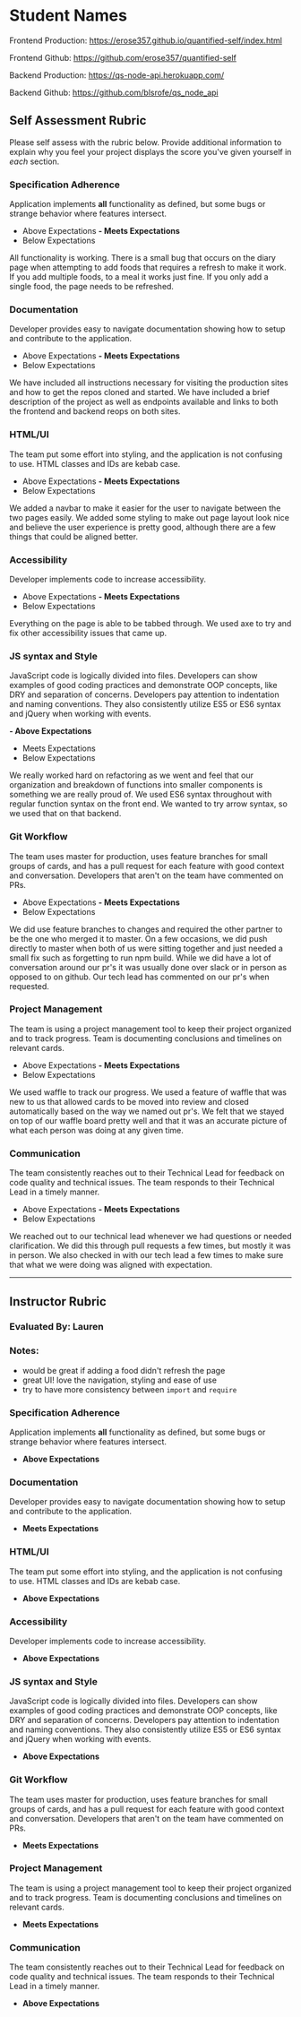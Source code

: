 # Student Names

Frontend Production: https://erose357.github.io/quantified-self/index.html

Frontend Github: https://github.com/erose357/quantified-self

Backend Production: https://qs-node-api.herokuapp.com/

Backend Github: https://github.com/blsrofe/qs_node_api

## Self Assessment Rubric

Please self assess with the rubric below. Provide additional information to explain why you feel your project displays the score you've given yourself in _each_ section.

### Specification Adherence

Application implements **all** functionality as defined, but some bugs or strange behavior where features intersect.

- Above Expectations
**- Meets Expectations**
- Below Expectations

All functionality is working. There is a small bug that occurs on the diary page when attempting to add foods that requires a
refresh to make it work. If you add multiple foods, to a meal it works just fine. If you only add a single food, the page needs to be refreshed.

### Documentation

Developer provides easy to navigate documentation showing how to setup and contribute to the application.

- Above Expectations
**- Meets Expectations**
- Below Expectations

We have included all instructions necessary for visiting the production sites and how to get the repos cloned and started. We have included a brief description of the project as well as endpoints available and links to both the frontend and backend reops on both sites.

### HTML/UI

The team put some effort into styling, and the application is not confusing to use. HTML classes and IDs are kebab case.

- Above Expectations
**- Meets Expectations**
- Below Expectations

We added a navbar to make it easier for the user to navigate between the two pages easily. We added some styling to make out page layout look nice and believe the user experience is pretty good, although there are a few things that could be aligned better.

### Accessibility

Developer implements code to increase accessibility.

- Above Expectations
**- Meets Expectations**
- Below Expectations

Everything on the page is able to be tabbed through. We used axe to try and fix other accessibility issues that came up.

### JS syntax and Style

JavaScript code is logically divided into files. Developers can show examples of good coding practices and demonstrate OOP concepts, like DRY and separation of concerns. Developers pay attention to indentation and naming conventions. They also consistently utilize ES5 or ES6 syntax and jQuery when working with events.

**- Above Expectations**
- Meets Expectations
- Below Expectations

We really worked hard on refactoring as we went and feel that our organization and breakdown of functions into smaller components is something we are really proud of. We used ES6 syntax throughout with regular function syntax on the front end. We wanted to try arrow syntax, so we used that on that backend.

### Git Workflow

The team uses master for production, uses feature branches for small groups of cards, and has a pull request for each feature with good context and conversation. Developers that aren't on the team have commented on PRs.

- Above Expectations
**- Meets Expectations**
- Below Expectations

We did use feature branches to changes and required the other partner to be the one who merged it to master. On a few occasions, we did push directly to master when both of us were sitting together and just needed a small fix such as forgetting to run npm build. While we did have a lot of conversation around our pr's it was usually done over slack or in person as opposed to on github. Our tech lead has commented on our pr's when requested.

### Project Management

The team is using a project management tool to keep their project organized and to track progress. Team is documenting conclusions and timelines on relevant cards.

- Above Expectations
**- Meets Expectations**
- Below Expectations

We used waffle to track our progress. We used a feature of waffle that was new to us that allowed cards to be moved into review and closed automatically based on the way we named out pr's. We felt that we stayed on top of our waffle board pretty well and that it was an accurate picture of what each person was doing at any given time.

### Communication

The team consistently reaches out to their Technical Lead for feedback on code quality and technical issues. The team responds to their Technical Lead in a timely manner.

- Above Expectations
**- Meets Expectations**
- Below Expectations

We reached out to our technical lead whenever we had questions or needed clarification. We did this through pull requests a few times, but mostly it was in person. We also checked in with our tech lead a few times to make sure that what we were doing was aligned with expectation.

-----------

## Instructor Rubric

### Evaluated By: Lauren

### Notes:

- would be great if adding a food didn't refresh the page
- great UI! love the navigation, styling and ease of use
- try to have more consistency between `import` and `require`

### Specification Adherence

Application implements **all** functionality as defined, but some bugs or strange behavior where features intersect.

- **Above Expectations**

### Documentation

Developer provides easy to navigate documentation showing how to setup and contribute to the application.

- **Meets Expectations**

### HTML/UI

The team put some effort into styling, and the application is not confusing to use. HTML classes and IDs are kebab case.

- **Above Expectations**

### Accessibility

Developer implements code to increase accessibility.

- **Above Expectations**

### JS syntax and Style

JavaScript code is logically divided into files. Developers can show examples of good coding practices and demonstrate OOP concepts, like DRY and separation of concerns. Developers pay attention to indentation and naming conventions. They also consistently utilize ES5 or ES6 syntax and jQuery when working with events.

- **Above Expectations**

### Git Workflow

The team uses master for production, uses feature branches for small groups of cards, and has a pull request for each feature with good context and conversation. Developers that aren't on the team have commented on PRs.

- **Meets Expectations**

### Project Management

The team is using a project management tool to keep their project organized and to track progress. Team is documenting conclusions and timelines on relevant cards.

- **Meets Expectations**

### Communication

The team consistently reaches out to their Technical Lead for feedback on code quality and technical issues. The team responds to their Technical Lead in a timely manner.

- **Above Expectations**
